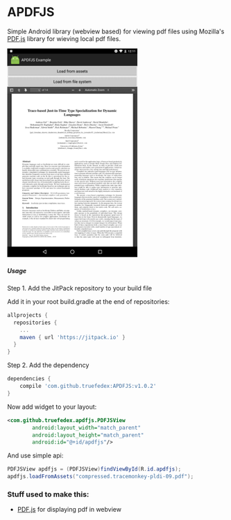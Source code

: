 # APDFJS
Simple Android library (webview based) for viewing pdf files using Mozilla's [PDF.js](https://mozilla.github.io/pdf.js) library for wieving local pdf files.

<img src="/screenshot.png" alt="Demo" width="300px" />

##### Usage

Step 1. Add the JitPack repository to your build file

Add it in your root build.gradle at the end of repositories:
```gradle
allprojects {
  repositories {
    ...
    maven { url 'https://jitpack.io' }
  }
}
```

Step 2. Add the dependency

```groovy
dependencies {
	compile 'com.github.truefedex:APDFJS:v1.0.2'
}
```

Now add widget to your layout:
```xml
<com.github.truefedex.apdfjs.PDFJSView
        android:layout_width="match_parent"
        android:layout_height="match_parent"
        android:id="@+id/apdfjs"/>
```

And use simple api:
```java
PDFJSView apdfjs = (PDFJSView)findViewById(R.id.apdfjs);
apdfjs.loadFromAssets("compressed.tracemonkey-pldi-09.pdf");
```


### Stuff used to make this:

 * [PDF.js](https://mozilla.github.io/pdf.js) for displaying pdf in webview
